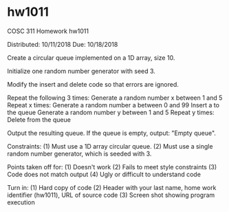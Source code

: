 # hw1011

COSC 311   Homework hw1011

Distributed: 10/11/2018           Due: 10/18/2018

Create a circular queue implemented on a 1D array, size 10.

Initialize one random number generator with seed 3.

Modify the insert and delete code so that errors are ignored.

Repeat the following 3 times:
  Generate a random number x between 1 and 5
  Repeat x times:
    Generate a random number a between 0 and 99
    Insert a to the queue
  Generate a random number y between 1 and 5
  Repeat y times:
    Delete from the queue

Output the resulting queue.  If the queue is empty, output: "Empty queue".

Constraints:
(1) Must use a 1D array circular queue.
(2) Must use a single random number generator, which is seeded with 3.

Points taken off for:
(1) Doesn't work
(2) Fails to meet style constraints
(3) Code does not match output
(4) Ugly or difficult to understand code

Turn in:
(1) Hard copy of code
(2) Header with your last name, home work identifier (hw1011), URL of source code
(3) Screen shot showing program execution
